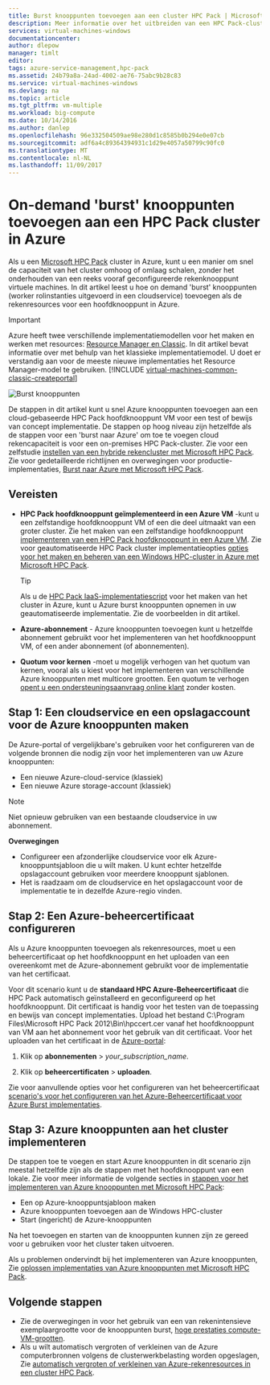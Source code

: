 ```yaml
---
title: Burst knooppunten toevoegen aan een cluster HPC Pack | Microsoft Docs
description: Meer informatie over het uitbreiden van een HPC Pack-cluster in Azure op aanvraag door toe te voegen worker rolinstanties uitgevoerd in een cloudservice
services: virtual-machines-windows
documentationcenter: 
author: dlepow
manager: timlt
editor: 
tags: azure-service-management,hpc-pack
ms.assetid: 24b79a8a-24ad-4002-ae76-75abc9b28c83
ms.service: virtual-machines-windows
ms.devlang: na
ms.topic: article
ms.tgt_pltfrm: vm-multiple
ms.workload: big-compute
ms.date: 10/14/2016
ms.author: danlep
ms.openlocfilehash: 96e332504509ae98e280d1c8585b0b294e0e07cb
ms.sourcegitcommit: adf6a4c89364394931c1d29e4057a50799c90fc0
ms.translationtype: MT
ms.contentlocale: nl-NL
ms.lasthandoff: 11/09/2017
---
```

# <a name="add-on-demand-burst-nodes-to-an-hpc-pack-cluster-in-azure"></a>On-demand 'burst' knooppunten toevoegen aan een HPC Pack cluster in Azure
Als u een [Microsoft HPC Pack](https://technet.microsoft.com/library/cc514029) cluster in Azure, kunt u een manier om snel de capaciteit van het cluster omhoog of omlaag schalen, zonder het onderhouden van een reeks vooraf geconfigureerde rekenknooppunt virtuele machines. In dit artikel leest u hoe on demand 'burst' knooppunten (worker rolinstanties uitgevoerd in een cloudservice) toevoegen als de rekenresources voor een hoofdknooppunt in Azure. 

> [!IMPORTANT] 
> Azure heeft twee verschillende implementatiemodellen voor het maken en werken met resources: [Resource Manager en Classic](../../../resource-manager-deployment-model.md). In dit artikel bevat informatie over met behulp van het klassieke implementatiemodel. U doet er verstandig aan voor de meeste nieuwe implementaties het Resource Manager-model te gebruiken.
> [!INCLUDE [virtual-machines-common-classic-createportal](../../../../includes/virtual-machines-classic-portal.md)]

![Burst knooppunten][burst]

De stappen in dit artikel kunt u snel Azure knooppunten toevoegen aan een cloud-gebaseerde HPC Pack hoofdknooppunt VM voor een test of bewijs van concept implementatie. De stappen op hoog niveau zijn hetzelfde als de stappen voor een 'burst naar Azure' om toe te voegen cloud rekencapaciteit is voor een on-premises HPC Pack-cluster. Zie voor een zelfstudie [instellen van een hybride rekencluster met Microsoft HPC Pack](../../../cloud-services/cloud-services-setup-hybrid-hpcpack-cluster.md). Zie voor gedetailleerde richtlijnen en overwegingen voor productie-implementaties, [Burst naar Azure met Microsoft HPC Pack](https://technet.microsoft.com/library/gg481749.aspx).

## <a name="prerequisites"></a>Vereisten
* **HPC Pack hoofdknooppunt geïmplementeerd in een Azure VM** -kunt u een zelfstandige hoofdknooppunt VM of een die deel uitmaakt van een groter cluster. Zie het maken van een zelfstandige hoofdknooppunt [implementeren van een HPC Pack hoofdknooppunt in een Azure VM](../../virtual-machines-windows-hpcpack-cluster-headnode.md?toc=%2fazure%2fvirtual-machines%2fwindows%2ftoc.json). Zie voor geautomatiseerde HPC Pack cluster implementatieopties [opties voor het maken en beheren van een Windows HPC-cluster in Azure met Microsoft HPC Pack](../../virtual-machines-windows-hpcpack-cluster-options.md?toc=%2fazure%2fvirtual-machines%2fwindows%2ftoc.json).
  
  > [!TIP]
  > Als u de [HPC Pack IaaS-implementatiescript](hpcpack-cluster-powershell-script.md) voor het maken van het cluster in Azure, kunt u Azure burst knooppunten opnemen in uw geautomatiseerde implementatie. Zie de voorbeelden in dit artikel.
  > 
  > 
* **Azure-abonnement** - Azure knooppunten toevoegen kunt u hetzelfde abonnement gebruikt voor het implementeren van het hoofdknooppunt VM, of een ander abonnement (of abonnementen).
* **Quotum voor kernen** -moet u mogelijk verhogen van het quotum van kernen, vooral als u kiest voor het implementeren van verschillende Azure knooppunten met multicore grootten. Een quotum te verhogen [opent u een ondersteuningsaanvraag online klant](https://azure.microsoft.com/blog/2014/06/04/azure-limits-quotas-increase-requests/) zonder kosten.

## <a name="step-1-create-a-cloud-service-and-a-storage-account-for-the-azure-nodes"></a>Stap 1: Een cloudservice en een opslagaccount voor de Azure knooppunten maken
De Azure-portal of vergelijkbare's gebruiken voor het configureren van de volgende bronnen die nodig zijn voor het implementeren van uw Azure knooppunten:

* Een nieuwe Azure-cloud-service (klassiek)
* Een nieuwe Azure storage-account (klassiek)

> [!NOTE]
> Niet opnieuw gebruiken van een bestaande cloudservice in uw abonnement. 
> 
> 

**Overwegingen**

* Configureer een afzonderlijke cloudservice voor elk Azure-knooppuntsjabloon die u wilt maken. U kunt echter hetzelfde opslagaccount gebruiken voor meerdere knooppunt sjablonen.
* Het is raadzaam om de cloudservice en het opslagaccount voor de implementatie te in dezelfde Azure-regio vinden.

## <a name="step-2-configure-an-azure-management-certificate"></a>Stap 2: Een Azure-beheercertificaat configureren
Als u Azure knooppunten toevoegen als rekenresources, moet u een beheercertificaat op het hoofdknooppunt en het uploaden van een overeenkomt met de Azure-abonnement gebruikt voor de implementatie van het certificaat.

Voor dit scenario kunt u de **standaard HPC Azure-Beheercertificaat** die HPC Pack automatisch geïnstalleerd en geconfigureerd op het hoofdknooppunt. Dit certificaat is handig voor het testen van de toepassing en bewijs van concept implementaties. Upload het bestand C:\Program Files\Microsoft HPC Pack 2012\Bin\hpccert.cer vanaf het hoofdknooppunt van VM aan het abonnement voor het gebruik van dit certificaat. Voor het uploaden van het certificaat in de [Azure-portal](https://portal.azure.com):

1. Klik op **abonnementen** > *your_subscription_name*.

2. Klik op **beheercertificaten** > **uploaden**.

Zie voor aanvullende opties voor het configureren van het beheercertificaat [scenario's voor het configureren van het Azure-Beheercertificaat voor Azure Burst implementaties](http://technet.microsoft.com/library/gg481759.aspx).

## <a name="step-3-deploy-azure-nodes-to-the-cluster"></a>Stap 3: Azure knooppunten aan het cluster implementeren
De stappen toe te voegen en start Azure knooppunten in dit scenario zijn meestal hetzelfde zijn als de stappen met het hoofdknooppunt van een lokale. Zie voor meer informatie de volgende secties in [stappen voor het implementeren van Azure knooppunten met Microsoft HPC Pack](https://technet.microsoft.com/library/gg481758.aspx):

* Een op Azure-knooppuntsjabloon maken
* Azure knooppunten toevoegen aan de Windows HPC-cluster
* Start (ingericht) de Azure-knooppunten

Na het toevoegen en starten van de knooppunten kunnen zijn ze gereed voor u gebruiken voor het cluster taken uitvoeren.

Als u problemen ondervindt bij het implementeren van Azure knooppunten, Zie [oplossen implementaties van Azure knooppunten met Microsoft HPC Pack](http://technet.microsoft.com/library/jj159097.aspx).

## <a name="next-steps"></a>Volgende stappen
* Zie de overwegingen in voor het gebruik van een van rekenintensieve exemplaargrootte voor de knooppunten burst, [hoge prestaties compute-VM-grootten](../sizes-hpc.md?toc=%2fazure%2fvirtual-machines%2fwindows%2ftoc.json).
* Als u wilt automatisch vergroten of verkleinen van de Azure computerbronnen volgens de clusterwerkbelasting worden opgeslagen, Zie [automatisch vergroten of verkleinen van Azure-rekenresources in een cluster HPC Pack](hpcpack-cluster-node-autogrowshrink.md).

<!--Image references-->
[burst]: ./media/hpcpack-cluster-node-burst/burst.png
